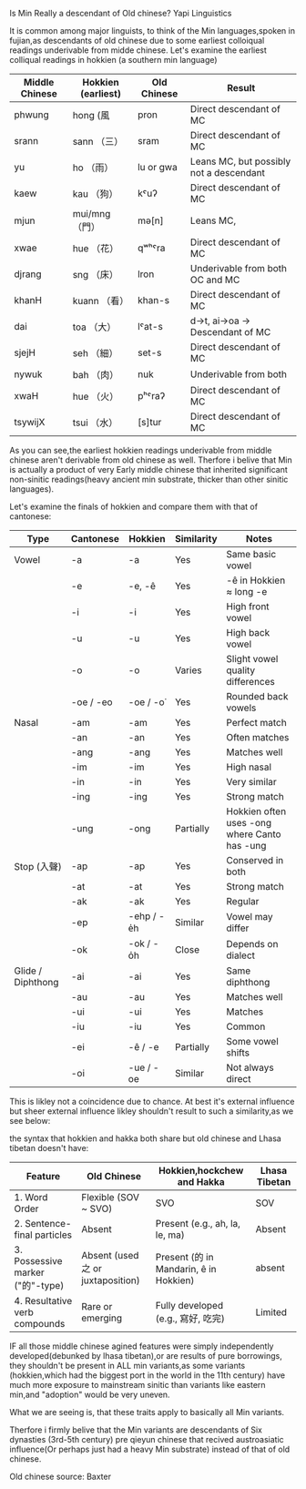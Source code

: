 Is Min Really a descendant of Old chinese? 
                              Yapi Linguistics

It is common among major linguists, to think of the Min languages,spoken in fujian,as descendants of old chinese due to some earliest 
colloiqual readings underivable from midde chinese. Let's examine the earliest colliqual readings in hokkien (a southern min language)

| Middle Chinese | Hokkien (earliest) | Old Chinese | Result                          |
|----------------|--------------------|-------------|----------------------------------|
| phwung         | hong  (風             | pron        | Direct descendant of MC          |
| srann          | sann （三）              | sram        | Direct descendant of MC          |
| yu             | ho   （雨）              | lu or gwa   | Leans MC, but possibly not a descendant |
| kaew           | kau  （狗）              | kˤuʔ        | Direct descendant of MC          |
| mjun           | mui/mng （門）               | mə[n]       | Leans MC,     |
| xwae           | hue （花）               | qʷʰˤra      | Direct descendant of MC          |
| djrang         | sng （床）               | lron        | Underivable from both OC and MC  |
| khanH          | kuann  （看）            | khan-s      | Direct descendant of MC          |
| dai            | toa  （大）              | lˤat-s      | d→t, ai→oa → Descendant of MC    |
| sjejH          | seh   （細）             | set-s       | Direct descendant of MC          |
| nywuk          | bah （肉）               | nuk         | Underivable from both            |
| xwaH           | hue  （火）              | pʰˤraʔ      | Direct descendant of MC          |
| tsywijX        | tsui  （水）             | [s]tur      | Direct descendant of MC          |


As you can see,the earliest hokkien readings underivable from middle chinese aren't derivable from old chinese as well.
Therfore i belive that Min is actually a product of very Early middle chinese that inherited significant non-sinitic readings(heavy ancient min substrate, thicker than other sinitic languages).

Let's examine the finals of hokkien and compare them with that of cantonese:


 | Type               | Cantonese | Hokkien       | Similarity | Notes                                             |
|--------------------|-----------|---------------|------------|---------------------------------------------------|
| Vowel              | -a        | -a            | Yes        | Same basic vowel                                  |
|                    | -e        | -e, -ê        | Yes        | -ê in Hokkien ≈ long -e                           |
|                    | -i        | -i            | Yes        | High front vowel                                  |
|                    | -u        | -u            | Yes        | High back vowel                                   |
|                    | -o        | -o            | Varies     | Slight vowel quality differences                  |
|                    | -oe / -eo | -oe / -o͘      | Yes        | Rounded back vowels                               |
| Nasal              | -am       | -am           | Yes        | Perfect match                                     |
|                    | -an       | -an           | Yes        | Often matches                                     |
|                    | -ang      | -ang          | Yes        | Matches well                                      |
|                    | -im       | -im           | Yes        | High nasal                                        |
|                    | -in       | -in           | Yes        | Very similar                                      |
|                    | -ing      | -ing          | Yes        | Strong match                                      |
|                    | -ung      | -ong          | Partially  | Hokkien often uses -ong where Canto has -ung      |
| Stop (入聲)         | -ap       | -ap           | Yes        | Conserved in both                                 |
|                    | -at       | -at           | Yes        | Strong match                                      |
|                    | -ak       | -ak           | Yes        | Regular                                           |
|                    | -ep       | -ehp / -e̍h    | Similar    | Vowel may differ                                  |
|                    | -ok       | -ok / -o̍h     | Close      | Depends on dialect                                |
| Glide / Diphthong  | -ai       | -ai           | Yes        | Same diphthong                                    |
|                    | -au       | -au           | Yes        | Matches well                                      |
|                    | -ui       | -ui           | Yes        | Matches                                           |
|                    | -iu       | -iu           | Yes        | Common                                            |
|                    | -ei       | -ê / -e        | Partially  | Some vowel shifts                                 |
|                    | -oi       | -ue / -oe      | Similar    | Not always direct                                 |


This is likley not a coincidence due to chance. At best it's external influence but sheer external influence likley shouldn't 
result to such a similarity,as we see below:


the syntax that hokkien and hakka both share but old chinese and Lhasa tibetan doesn't have:


| Feature                         | Old Chinese                      | Hokkien,hockchew and Hakka                  | Lhasa Tibetan |
| ------------------------------- | -------------------------------- | --------------------------------------- | -------- |
| 1. Word Order                   | Flexible (SOV \~ SVO)            | SVO                                     | SOV     |                                      |
| 2. Sentence-final particles     | Absent                           | Present (e.g., ah, la, le, ma)          | Absent  |                                     |
| 3. Possessive marker ("的"-type) | Absent (used 之 or juxtaposition) | Present (的 in Mandarin, ê in Hokkien)   | absent    |
| 4. Resultative verb compounds   | Rare or emerging                 | Fully developed (e.g., 寫好, 吃完)          |Limited   |

IF all those middle chinese agined features were simply independently developed(debunked by lhasa tibetan),or are results of pure borrowings, they shouldn't be present in ALL min variants,as some variants (hokkien,which had the biggest port in the world in the 11th century) have 
much more exposure to mainstream sinitic than variants like eastern min,and "adoption" would be very uneven.

What we are seeing is, that these traits apply to basically all Min variants.

Therfore i firmly belive that the Min variants are descendants of Six dynasties (3rd-5th century) pre qieyun chinese that recived austroasiatic influence(Or perhaps just had a heavy Min substrate) instead of that of old chinese.

Old chinese source: Baxter
